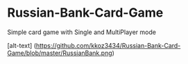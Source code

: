 # Russian-Bank-Card-Game
Simple card game with Single and MultiPlayer mode

[alt-text] (https://github.com/kkoz3434/Russian-Bank-Card-Game/blob/master/RussianBank.png)

